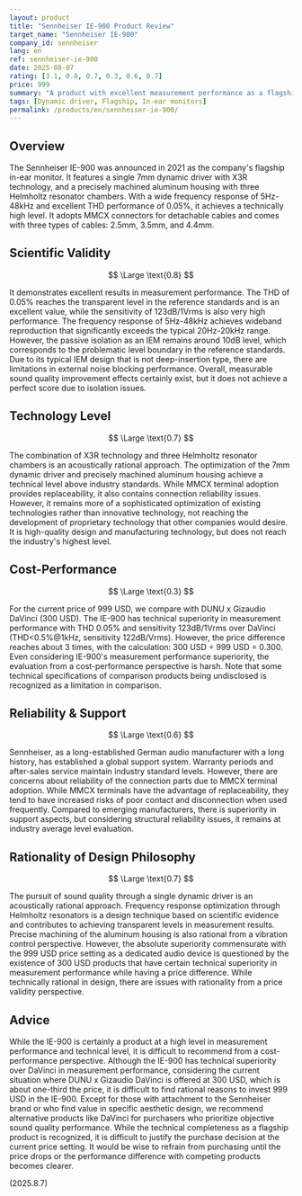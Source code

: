 ```yaml
---
layout: product
title: "Sennheiser IE-900 Product Review"
target_name: "Sennheiser IE-900"
company_id: sennheiser
lang: en
ref: sennheiser-ie-900
date: 2025-08-07
rating: [3.1, 0.8, 0.7, 0.3, 0.6, 0.7]
price: 999
summary: "A product with excellent measurement performance as a flagship IEM, but with cost-performance issues."
tags: [Dynamic driver, Flagship, In-ear monitors]
permalink: /products/en/sennheiser-ie-900/
---
```

## Overview

The Sennheiser IE-900 was announced in 2021 as the company's flagship in-ear monitor. It features a single 7mm dynamic driver with X3R technology, and a precisely machined aluminum housing with three Helmholtz resonator chambers. With a wide frequency response of 5Hz-48kHz and excellent THD performance of 0.05%, it achieves a technically high level. It adopts MMCX connectors for detachable cables and comes with three types of cables: 2.5mm, 3.5mm, and 4.4mm.

## Scientific Validity

$$ \Large \text{0.8} $$

It demonstrates excellent results in measurement performance. The THD of 0.05% reaches the transparent level in the reference standards and is an excellent value, while the sensitivity of 123dB/1Vrms is also very high performance. The frequency response of 5Hz-48kHz achieves wideband reproduction that significantly exceeds the typical 20Hz-20kHz range. However, the passive isolation as an IEM remains around 10dB level, which corresponds to the problematic level boundary in the reference standards. Due to its typical IEM design that is not deep-insertion type, there are limitations in external noise blocking performance. Overall, measurable sound quality improvement effects certainly exist, but it does not achieve a perfect score due to isolation issues.

## Technology Level

$$ \Large \text{0.7} $$

The combination of X3R technology and three Helmholtz resonator chambers is an acoustically rational approach. The optimization of the 7mm dynamic driver and precisely machined aluminum housing achieve a technical level above industry standards. While MMCX terminal adoption provides replaceability, it also contains connection reliability issues. However, it remains more of a sophisticated optimization of existing technologies rather than innovative technology, not reaching the development of proprietary technology that other companies would desire. It is high-quality design and manufacturing technology, but does not reach the industry's highest level.

## Cost-Performance

$$ \Large \text{0.3} $$

For the current price of 999 USD, we compare with DUNU x Gizaudio DaVinci (300 USD). The IE-900 has technical superiority in measurement performance with THD 0.05% and sensitivity 123dB/1Vrms over DaVinci (THD<0.5%@1kHz, sensitivity 122dB/Vrms). However, the price difference reaches about 3 times, with the calculation: 300 USD ÷ 999 USD = 0.300. Even considering IE-900's measurement performance superiority, the evaluation from a cost-performance perspective is harsh. Note that some technical specifications of comparison products being undisclosed is recognized as a limitation in comparison.

## Reliability & Support

$$ \Large \text{0.6} $$

Sennheiser, as a long-established German audio manufacturer with a long history, has established a global support system. Warranty periods and after-sales service maintain industry standard levels. However, there are concerns about reliability of the connection parts due to MMCX terminal adoption. While MMCX terminals have the advantage of replaceability, they tend to have increased risks of poor contact and disconnection when used frequently. Compared to emerging manufacturers, there is superiority in support aspects, but considering structural reliability issues, it remains at industry average level evaluation.

## Rationality of Design Philosophy

$$ \Large \text{0.7} $$

The pursuit of sound quality through a single dynamic driver is an acoustically rational approach. Frequency response optimization through Helmholtz resonators is a design technique based on scientific evidence and contributes to achieving transparent levels in measurement results. Precise machining of the aluminum housing is also rational from a vibration control perspective. However, the absolute superiority commensurate with the 999 USD price setting as a dedicated audio device is questioned by the existence of 300 USD products that have certain technical superiority in measurement performance while having a price difference. While technically rational in design, there are issues with rationality from a price validity perspective.

## Advice

While the IE-900 is certainly a product at a high level in measurement performance and technical level, it is difficult to recommend from a cost-performance perspective. Although the IE-900 has technical superiority over DaVinci in measurement performance, considering the current situation where DUNU x Gizaudio DaVinci is offered at 300 USD, which is about one-third the price, it is difficult to find rational reasons to invest 999 USD in the IE-900. Except for those with attachment to the Sennheiser brand or who find value in specific aesthetic design, we recommend alternative products like DaVinci for purchasers who prioritize objective sound quality performance. While the technical completeness as a flagship product is recognized, it is difficult to justify the purchase decision at the current price setting. It would be wise to refrain from purchasing until the price drops or the performance difference with competing products becomes clearer.

(2025.8.7)

